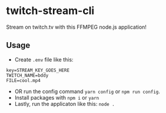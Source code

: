 # twitch-stream-cli

Stream on twitch.tv with this FFMPEG node.js application!

## Usage

- Create `.env` file like this:

```
key=STREAM_KEY_GOES_HERE
TWITCH_NAME=bddy
FILE=cool.mp4
```
- OR run the config command `yarn config` or `npm run config`.
- Install packages with `npm i` or `yarn`
- Lastly, run the applicaton like this: `node .`
